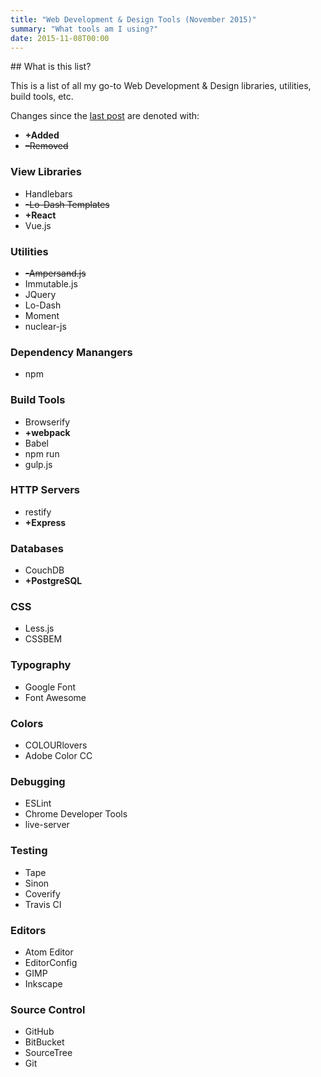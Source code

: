 ```yaml
---
title: "Web Development & Design Tools (November 2015)"
summary: "What tools am I using?"
date: 2015-11-08T00:00
---
```


<post-header />
## What is this list?

This is a list of all my go-to Web Development & Design libraries, utilities, build tools, etc.

Changes since the [last post](./2015-04-01_Web_Dev_and_Design_Tools.md) are denoted with:

- **+Added**
- ~~–Removed~~

### View Libraries

- Handlebars
- ~~-Lo-Dash Templates~~
- **+React**
- Vue.js

### Utilities

- ~~-Ampersand.js~~
- Immutable.js
- JQuery
- Lo-Dash
- Moment
- nuclear-js

### Dependency Manangers

- npm

### Build Tools

- Browserify
- **+webpack**
- Babel
- npm run
- gulp.js

### HTTP Servers

- restify
- **+Express**

### Databases

- CouchDB
- **+PostgreSQL**

### CSS

- Less.js
- CSSBEM

### Typography

- Google Font
- Font Awesome

### Colors

- COLOURlovers
- Adobe Color CC

### Debugging

- ESLint
- Chrome Developer Tools
- live-server

### Testing

- Tape
- Sinon
- Coverify
- Travis CI

### Editors

- Atom Editor
- EditorConfig
- GIMP
- Inkscape

### Source Control

- GitHub
- BitBucket
- SourceTree
- Git
